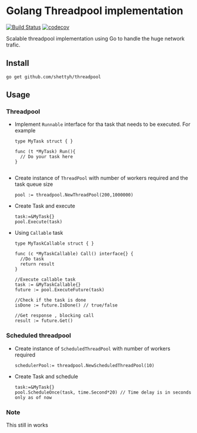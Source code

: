 # Golang Threadpool implementation
[![Build Status](https://travis-ci.org/shettyh/threadpool.svg?branch=master)](https://travis-ci.org/shettyh/threadpool)
[![codecov](https://codecov.io/gh/shettyh/threadpool/branch/master/graph/badge.svg)](https://codecov.io/gh/shettyh/threadpool)

Scalable threadpool implementation using Go to handle the huge network trafic. 

## Install

`go get github.com/shettyh/threadpool`

## Usage

### Threadpool
- Implement `Runnable` interface for tha task that needs to be executed. For example


  ```
  type MyTask struct { }
   
  func (t *MyTask) Run(){
    // Do your task here
  }
   
  ```
- Create instance of `ThreadPool` with number of workers required and the task queue size
  ```
  pool := threadpool.NewThreadPool(200,1000000)
  ```
- Create Task and execute
  ```
  task:=&MyTask{}
  pool.Execute(task)
  ```
- Using `Callable` task
  ```
  type MyTaskCallable struct { }
  
  func (c *MyTaskCallable) Call() interface{} {
    //Do task 
    return result
  }
  
  //Execute callable task
  task := &MyTaskCallable{}
  future := pool.ExecuteFuture(task)
  
  //Check if the task is done
  isDone := future.IsDone() // true/false
  
  //Get response , blocking call
  result := future.Get()
  
  ```

### Scheduled threadpool

- Create instance of `ScheduledThreadPool` with number of workers required
  ```
  schedulerPool:= threadpool.NewScheduledThreadPool(10)
  ```
- Create Task and schedule
  ```
  task:=&MyTask{}
  pool.ScheduleOnce(task, time.Second*20) // Time delay is in seconds only as of now
  ```

### Note
This still in works
